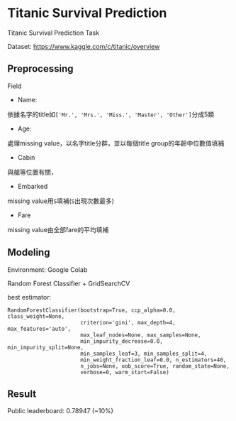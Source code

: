 # Titanic Survival Prediction
 Titanic Survival Prediction Task
 
 Dataset: https://www.kaggle.com/c/titanic/overview
 
## Preprocessing
Field
* Name: 

依據名字的title如```['Mr.', 'Mrs.', 'Miss.', 'Master', 'Other']```分成5類

* Age:

處理missing value，以名字title分群，並以每個title group的年齡中位數值填補

* Cabin

與艙等位置有關，

* Embarked

missing value用```S```填補(```S```出現次數最多)

* Fare

missing value由全部fare的平均填補

## Modeling
Environment: Google Colab

Random Forest Classifier + GridSearchCV

best estimator:
```
RandomForestClassifier(bootstrap=True, ccp_alpha=0.0, class_weight=None,
                       criterion='gini', max_depth=4, max_features='auto',
                       max_leaf_nodes=None, max_samples=None,
                       min_impurity_decrease=0.0, min_impurity_split=None,
                       min_samples_leaf=3, min_samples_split=4,
                       min_weight_fraction_leaf=0.0, n_estimators=40,
                       n_jobs=None, oob_score=True, random_state=None,
                       verbose=0, warm_start=False)

```

## Result
Public leaderboard: 0.78947 (~10%)
